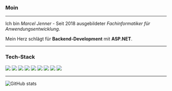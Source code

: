 ### Moin

---

Ich bin *Marcel Jenner* - Seit 2018 ausgebildeter *Fachinformatiker für Anwendungsentwicklung*.

Mein Herz schlägt für **Backend-Development** mit **ASP.NET**.

---


### Tech-Stack

<img src = "https://img.shields.io/badge/-C%23-512bd4?style=flat&logo=dotnet&logoColor=white"> <img src = "https://img.shields.io/badge/-ASP.NET-512bd4?style=flat&logo=.net&logoColor=white"> <img src = "https://img.shields.io/badge/-Blazor-512bd4?style=flat&logo=blazor&logoColor=white"> <img src = "https://img.shields.io/badge/-PostgreSQL-336791?style=flat&logo=postgresql&logoColor=white"> <img src = "https://img.shields.io/badge/-Nginx-169100?style=flat&logo=nginx&logoColor=white"> <img src = "https://img.shields.io/badge/-Jenkins-darkred?style=flat&logo=jenkins&logoColor=white"> <img src = "https://img.shields.io/badge/-Docker-0db7ed?style=flat&logo=Docker&logoColor=white"> <img src="http://img.shields.io/badge/-Git-F1502F?style=flat&logo=git&logoColor=FFFFFF"> <img src="http://img.shields.io/badge/-Github-000000?style=flat&logo=github&logoColor=FFFFFF"> 

---

![GitHub stats](https://github-readme-stats.vercel.app/api?username=marceljenner&show_icons=true&hide_border=true)
